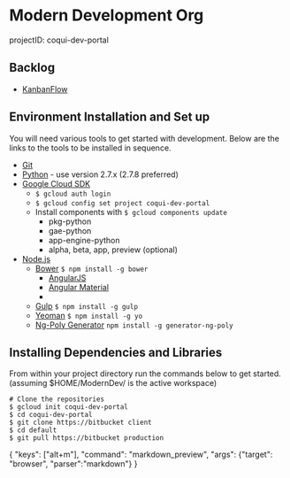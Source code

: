 Modern Development Org
======================
projectID: coqui-dev-portal

## Backlog
* [KanbanFlow](https://kanbanflow.com)

## Environment Installation and Set up
You will need various tools to get started with development. Below are the links to the tools to be installed in sequence.

* [Git](http://git-scm.com/)
* [Python](https://www.python.org/) - use version 2.7.x (2.7.8 preferred)
* [Google Cloud SDK](https://cloud.google.com/sdk/)
    - `$ gcloud auth login`
    - `$ gcloud config set project coqui-dev-portal`
    - Install components with `$ gcloud components update`
        + pkg-python
        + gae-python
        + app-engine-python
        + alpha, beta, app, preview (optional)
* [Node.js](https://nodejs.org/)
    - [Bower](http://bower.io/) `$ npm install -g bower`
        + [AngularJS](https://angularjs.org/)
        + [Angular Material](https://material.angularjs.org/)
        + []()
    - [Gulp](http://gulpjs.com/) `$ npm install -g gulp`
    - [Yeoman](http://yeoman.io/) `$ npm install -g yo`
    - [Ng-Poly Generator](https://github.com/dustinspecker/generator-ng-poly) `npm install -g generator-ng-poly`

## Installing Dependencies and Libraries
From within your project directory run the commands below to get started.
(assuming $HOME/ModernDev/ is the active workspace) 

``` 
# Clone the repositories
$ gcloud init coqui-dev-portal
$ cd coqui-dev-portal
$ git clone https://bitbucket client
$ cd default
$ git pull https://bitbucket production
```

{ "keys": ["alt+m"], "command": "markdown_preview", "args": {"target": "browser", "parser":"markdown"} }